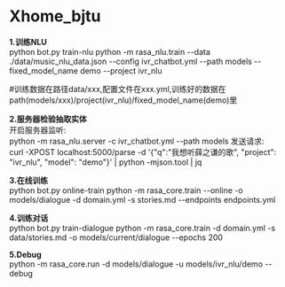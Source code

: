 # Xhome_bjtu

**1.训练NLU**   
python bot.py train-nlu
python -m rasa_nlu.train --data ./data/music_nlu_data.json --config ivr_chatbot.yml --path models --fixed_model_name demo --project ivr_nlu

#训练数据在路径data/xxx,配置文件在xxx.yml,训练好的数据在path(models/xxx)/project(ivr_nlu)/fixed_model_name(demo)里

**2.服务器检验抽取实体**   
开启服务器监听:  
python -m rasa_nlu.server -c ivr_chatbot.yml --path models
发送请求:  
curl -XPOST localhost:5000/parse -d '{"q":"我想听薛之谦的歌", "project": "ivr_nlu", "model": "demo"}' | python -mjson.tool | jq

**3.在线训练**  
python bot.py online-train
python -m rasa_core.train --online -o models/dialogue -d domain.yml -s stories.md --endpoints endpoints.yml

**4.训练对话**  
python bot.py train-dialogue
python -m rasa_core.train -d domain.yml -s data/stories.md -o models/current/dialogue --epochs 200

**5.Debug**    
python -m rasa_core.run -d models/dialogue -u models/ivr_nlu/demo --debug
